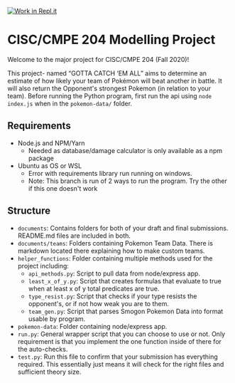 [![Work in Repl.it](https://classroom.github.com/assets/work-in-replit-14baed9a392b3a25080506f3b7b6d57f295ec2978f6f33ec97e36a161684cbe9.svg)](https://classroom.github.com/online_ide?assignment_repo_id=309543&assignment_repo_type=GroupAssignmentRepo)

# CISC/CMPE 204 Modelling Project

Welcome to the major project for CISC/CMPE 204 (Fall 2020)!

This project- named “GOTTA CATCH ‘EM ALL” aims to determine an estimate of how likely your team of Pokémon will beat another in battle. It will also return the Opponent's strongest Pokemon (in relation to your team). Before running the Python program, first run the api using `node index.js` when in the `pokemon-data/` folder.

## Requirements
* Node.js and NPM/Yarn
  * Needed as database/damage calculator is only available as a npm package
* Ubuntu as OS or WSL
  * Error with requirements library run running on windows.
  * Note: This branch is run of 2 ways to run the program. Try the other if this one doesn't work

## Structure

* `documents`: Contains folders for both of your draft and final submissions. README.md files are included in both.
* `documents/teams`: Folders containing Pokemon Team Data. There is markdown located there explaining how to make custom teams.
* `helper_functions`: Folder containing multiple methods used for the project including:
  * `api_methods.py`: Script to pull data from node/express app.
  * `least_x_of_y.py`: Script that creates formulas that evaluate to true when at least x of y total predicates are true.
  * `type_resist.py`: Script that checks if your type resists the opponent's, or if not how weak you are to them.
  * `team_gen.py`: Script that parses Smogon Pokemon Data into format usable by program.
* `pokemon-data`: Folder containing node/express app.
* `run.py`: General wrapper script that you can choose to use or not. Only requirement is that you implement the one function inside of there for the auto-checks.
* `test.py`: Run this file to confirm that your submission has everything required. This essentially just means it will check for the right files and sufficient theory size.


